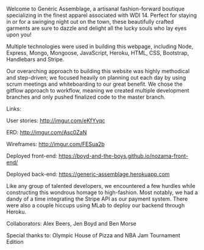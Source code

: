 Welcome to Genèric Assemblage, a artisanal fashion-forward boutique specializing
in the finest apparel associated with WDI 14. Perfect for staying in or for a
swinging night out on the town, these beautifully crafted garments are sure to
dazzle and delight all the lucky souls who lay eyes upon you!

Multiple technologies were used in building this webpage, including Node, Express, 
Mongo, Mongoose, JavaScript, Heroku, HTML, CSS, Bootstrap, Handlebars and Stripe.

Our overarching approach to building this website was highly methodical and
step-driven; we focused heavily on planning out each day by using scrum meetings
and whiteboarding to our great benefit. We chose the gitflow approach to workflow,
meaning we created multiple development branches and only pushed finalized
code to the master branch.

Links:

User stories: http://imgur.com/eKfYvqc

ERD: http://imgur.com/Asc0ZaN

Wireframes: http://imgur.com/FESua2b

Deployed front-end: https://boyd-and-the-boys.github.io/nozama-front-end/

Deployed back-end: https://generic-assemblage.herokuapp.com 

Like any group of talented developers, we encountered a few hurdles while
constructing this wondrous homage to high-fashion. Most notably, we had a dandy
of a time integrating the Stripe API as our payment system. There were also a
couple hiccups using MLab to deploy our backend through Heroku.

Collaborators: Alex Beers, Jen Boyd and Ben Morse

Special thanks to: Olympic House of Pizza and NBA Jam Tournament Edition

